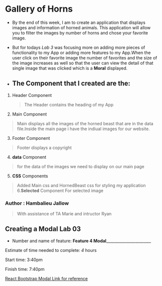 # Gallery of Horns 

- By the end of this week, I  am to  create an application that displays images and information of horned animals. This application will allow you to filter the images by number of horns and chose your favorite image.

- But for todays *Lab 3* was focusing more on adding more pieces of functionality to my App or adding more features to my App.When the user click on their favorite image the number of favorites  and the size of the image increases as well so that the user can view the detail of that single image that was clicked which is a  **Moral** displayed.

- ## The Component that I created are the:
1. Header Component
   > The Header contains the heading of my App
2. Main Component
  > Main displays all the images of the horned beast that are in the data file.Inside the main page i have the indiual images for our website.
3. Footer Component
  > Footer displays a copyright 
4. **data** Component
  >for the data of the images we need to display on our main page
5. **CSS** Components
 >Added Main css and HornedBeast css for styling my application
6.**Selected** Component
>For selected image 
   
### Author : Hambalieu Jallow 
>With assistance of TA Marie and intructor Ryan 
 

## Creating a Modal Lab 03

- Number and name of feature: ____Feature 4 Modal___________________________

Estimate of time needed to complete: _4_  hours

Start time: 3:40pm

Finish time: 7:40pm


[React Bootstrap Modal Link for reference](https://react-bootstrap.netlify.app/components/modal/#modals)
